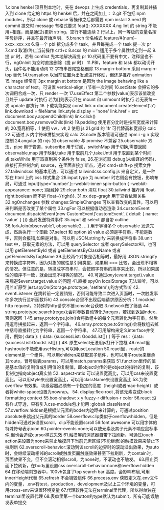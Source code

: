 1.clone henkel 项目到本地时，先在 devops 上生成 credentials，再复制其并插入到 clone 给定的 https 的 henkel 后，并在之间加上：
2.git 不包括 npm modules，所以 clone 或 rebase 等操作之后都需要 npm install
3.nerd 的 commit 提交时 message 有格式要求 feat(): XXXXXXX
4.ng lint 的 string 不能用+相连，而是通过`$`更新 string，空行不能连续 2 行以上，同一等级的变量名按字母排序，并且在最开始声明，
5.branch 命名格式 feature/#{num}-xxxx_xxx_xx 
6.将一个 pbi 拆分成多个 task，并且每完成一个 task 提一次 pr
7.cmd 取消/终止当前操作 crtl+c
8.scss 的 mixin 适用于多个属性绑定到一起 
9.提 pr 时，若有 conflict 先本地解决再提 pr 
10.代码里不要有中文，注释里也不行，ngOnInit 为空时直接删除（提 pr 时）
11.PBI，feature 和 task 都以动词开头，组件名不能用动词 
12.字符串首尾空格删除
13.margin-bottom 采用 margin-top 替代
14.transation 以当前位置为出发点进行移动，但还是推荐 animation
15.image 经常有 3px margin at bottom 是因为 the image behaving like a character of text。可设置 vertical-align; (节省一次时间
16.setState 会把它的多次调用合成一次，只 render 一次
17.useEffect 第二个参数[value]表示该值改变且处于 update 时执行
若为[]则表示只在 mount 和 unmount 时执行
若无表每一次 update 都执行 
18.下载功能实现
const link = document.createElement('a')
link.download = fileName
link.style.display = 'none'
link.href = src
document.body.appendChild(link)
link.click()
document.body.removeChild(link)
19.padding 使用百分比时是按照宽度来计算的 
20.宽高相等，1 使用 vw，vh,2 使用 js
21.grid 的 1fr 可代替高和宽部分 calc 
22.可通过 js 内字符串拼接来实现 calc
23.node 版本管理可通过 npm i -g n 实现控制
24.angular 的 rxjs 的 observable 与 promise 不兼容
25.observable 方法，pipe 用于管道，subscribe 用于订阅，switchMap 用于切换,需要返回 observable,map 用于映射,take 用于取前几个,takeUntil 用于取直到某个时间点,takeWhile 用于取直到某个条件为 false, 
26.在浏览器 debug(未编译的代码)，直接打开控制台的 source，在里面直接加断点，通过 cmd+shift+p 搜索文件
27.tailwindcss 的基本用法，可以通过 tailwindcss.config.js 来自定义，是一种写在 html 上的 css 样式集合
28.input type 为 number 时右侧会有按钮，影响布局，可通过 input[type='number']::-webkit-inner-spin-button {
-webkit-appearance: none;
}隐藏掉
29.clear:both 清除 float
30.tailwind 推荐用 float-right:boolean 而不是 float-{{right}}.
31.nx dep-gragh 用于查看依赖关系
32.ngOnchanges 参数 changes:SimpleChanges 可以查看改变的属性，可以用来判断是否改变了某个属性
33.ngFor 可以根据值动态渲染
34.customEvent
document.dispatchEvent(new CustomEvent('customEvent', { detail: { name: 'value' } }))
全局发送特殊事件
35.input 和 select 都自带 outline
36.forkJoin(observable1, observable2, ...) 用于等待多个 observable 发送完成，然后执行一个函数
37.select 和 option 的 value 必须是字符串，不能是数字，否则会报错,如果是对象，可以用 JSON.stringify 来转换成字符串
38.unit test 中，获取元素的方法，可以用 querySelector 或者 querySelectorAll，也可以用 getElementById 或者 getElementsByClassName 或者 getElementsByTagName 39.比较两个对象是否相等时，最好用 JSON.stringify 来转换成字符串，因为对象的属性是引用类型，如果用 === 比较，会出现不相等的情况。但注意的是，转换成字符串时，会按照字符串的排序来比较，所以如果属性的顺序不一致，就会出现不相等的情况。 
40.可通过$any($event.target).value 来规避$event.target.value 的问题 
41.直接 spyOn localStorage 无法监听，可以用监听原型 jest.spyOn(Storage.prototype, 'setItem');的方式监听 
42. eventListener 在跳转前一定要销毁，否则可能导致二次进入页面时，一次触发事件多次执行监听函数(5h) 
43.console台里不出现后端请求原因分析：1.mocked http request。2特殊的http请求不被console台获取 3.network做了筛选
44. string.prototype.search(regex);会将参数自动转化为regex，若找到返回index，否则返回-1
45.array.prototype.join()会将数组中的每个元素转化为字符串，然后用逗号拼接起来，返回一个字符串。
46.array.prototype.toString()会将数组去掉中括号直接转化为字符串，返回一个字符串。
47.可用解构来定义interface并使用，例如{ data }: { data: {successList: GoodsList[]} } 等于 res：{data:{successList:GoodsList[]} }
48. 原生select无法用js打开下拉框
49.react里hashroute不能使用useHistory,可以用useLocation
50.react里，route的element是一个组件，可以用children来获取其子组件，也可以用子route来继承其route，冒号后表params，可以用match.params来获取
51.function里传的值是基本值的复制值或引用值的复制值，即object时传的是object的指针的复制，该复制也指向object真实值
52. aspect-ratio 可以设置宽高比，可以用css来设置宽高比，可以用style来设置宽高比，可以用className来设置宽高比
53.为使 overflow 有效果，块级容器必须有一个指定的高度（height或者max-height）或者将white-space设置为nowrap。
54. display:flex-root ,将该元素变成block formatting context
55.box-shadow: x y fuzzy-r diffusion-r color
56.react 没有样式穿透，只有引入css-module包才能用 :global(.className)
57.overflow:hidden是根据父元素的boder内边距来计算的，可通过position absolute来跳出父元素的border
58.overflow:clip类似于overflow:hidden，但是hidden可通过js设置scroll，clip不能设置scroll
59.font awesome 可以用字体的特殊符号表示icon
60.pointer-events:none;可以使元素及其子元素不响应鼠标事件,但也会造成cursor样式失效
61.触摸屏的浏览器自带下拉刷新，可通过touch-action来设置为none来禁止触摸屏下当前元素区域(不能继承)的触摸效果来禁止下拉刷新
62.overscroll-behavior:滚动到该scroll的边界时的滚动溢出效果，为auto时，会继续滚动相邻的scroll或触发页面触底效果甚至下拉刷新，为contain时，页面效果不变，但不会滚动相邻scroll，为none时，不滚动也不触发。
63.阻止页面下拉刷新，在body里设置css overscroll-behavior:none和overflow:hidden
64.在移动端浏览器中，100vh包含了top search bar 高度。会影响布局,可用innerHeight代替
65.refresh 不会销毁组件
66.process.env 获取定义在.env文件内的变量，.env有test，production，development及以上三个环境的变量，可用cross-env来设置环境变量
67.代理软件无法在terminal里代理，所以得单独在terminal里设置代理
68.表单里第一个button的type默认为submit，所有可能误触发表单提交
